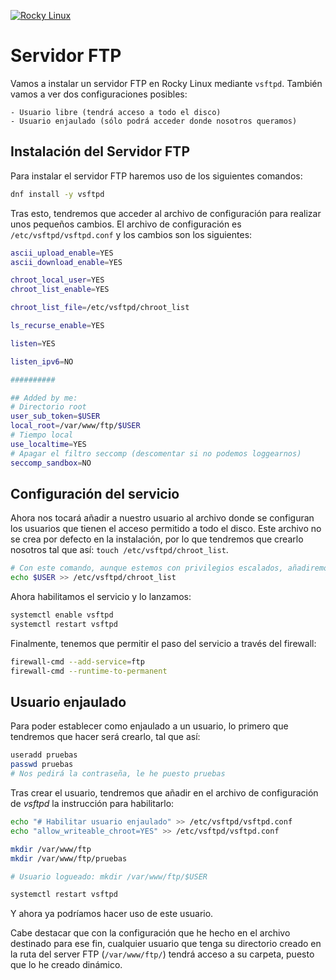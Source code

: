 [![Rocky Linux](https://img.shields.io/badge/Rocky%20Linux-35BF5C?style=for-the-badge&logo=redhat&logoColor=white)](RockyLinux.md)

# Servidor FTP

Vamos a instalar un servidor FTP en Rocky Linux mediante ```vsftpd```. También vamos a ver dos configuraciones posibles:

    - Usuario libre (tendrá acceso a todo el disco)
    - Usuario enjaulado (sólo podrá acceder donde nosotros queramos)

## Instalación del Servidor FTP

Para instalar el servidor FTP haremos uso de los siguientes comandos:

```bash
dnf install -y vsftpd
```

Tras esto, tendremos que acceder al archivo de configuración para realizar unos pequeños cambios. El archivo de configuración es ```/etc/vsftpd/vsftpd.conf``` y los cambios son los siguientes:

```bash
ascii_upload_enable=YES
ascii_download_enable=YES

chroot_local_user=YES
chroot_list_enable=YES

chroot_list_file=/etc/vsftpd/chroot_list

ls_recurse_enable=YES

listen=YES

listen_ipv6=NO

##########

## Added by me:
# Directorio root 
user_sub_token=$USER
local_root=/var/www/ftp/$USER
# Tiempo local
use_localtime=YES
# Apagar el filtro seccomp (descomentar si no podemos loggearnos)
seccomp_sandbox=NO
```

## Configuración del servicio

Ahora nos tocará añadir a nuestro usuario al archivo donde se configuran los usuarios que tienen el acceso permitido a todo el disco. Este archivo no se crea por defecto en la instalación, por lo que tendremos que crearlo nosotros tal que así: ```touch /etc/vsftpd/chroot_list```.

```bash
# Con este comando, aunque estemos con privilegios escalados, añadiremos al usuario con el que nos hemos logueado inicialmente.
echo $USER >> /etc/vsftpd/chroot_list
```

Ahora habilitamos el servicio y lo lanzamos:

```bash 
systemctl enable vsftpd
systemctl restart vsftpd
```

Finalmente, tenemos que permitir el paso del servicio a través del firewall:

```bash
firewall-cmd --add-service=ftp
firewall-cmd --runtime-to-permanent
```

## Usuario enjaulado

Para poder establecer como enjaulado a un usuario, lo primero que tendremos que hacer será crearlo, tal que así:

```bash
useradd pruebas
passwd pruebas
# Nos pedirá la contraseña, le he puesto pruebas
```

Tras crear el usuario, tendremos que añadir en el archivo de configuración de _vsftpd_ la instrucción para habilitarlo:

```bash
echo "# Habilitar usuario enjaulado" >> /etc/vsftpd/vsftpd.conf
echo "allow_writeable_chroot=YES" >> /etc/vsftpd/vsftpd.conf

mkdir /var/www/ftp
mkdir /var/www/ftp/pruebas

# Usuario logueado: mkdir /var/www/ftp/$USER

systemctl restart vsftpd
```

Y ahora ya podríamos hacer uso de este usuario.

Cabe destacar que con la configuración que he hecho en el archivo destinado para ese fin, cualquier usuario que tenga su directorio creado en la ruta del server FTP (```/var/www/ftp/```) tendrá acceso a su carpeta, puesto que lo he creado dinámico.



